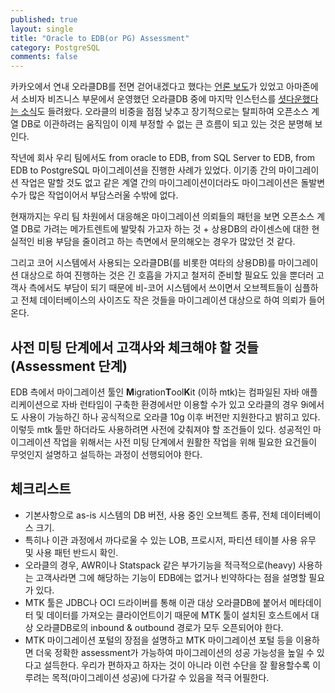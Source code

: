 ```yaml
---
published: true
layout: single
title: "Oracle to EDB(or PG) Assessment"
category: PostgreSQL
comments: false
---
```


카카오에서 연내 오라클DB를 전면 걷어내겠다고 했다는 [언론 보도](https://www.etnews.com/20200130000324?mc=em_003_00001)가 있었고 아마존에서 소비자 비즈니스 부문에서 운영했던 오라클DB 중에 마지막 인스턴스를 [셧다운했다는 소식](https://www.businessinsider.com/amazon-consumer-business-last-oracle-database-aws-2019-10)도 들려왔다. 오라클의 비중을 점점 낮추고 장기적으로는 탈피하여 오픈소스 계열 DB로 이관하려는 움직임이 이제 부정할 수 없는 큰 흐름이 되고 있는 것은 분명해 보인다.     

작년에 회사 우리 팀에서도 from oracle to EDB, from SQL Server to EDB, from EDB to PostgreSQL 마이그레이션을 진행한 사례가 있었다. 이기종 간의 마이그레이션 작업은 말할 것도 없고 같은 계열 간의 마이그레이션이더라도 마이그레이션은 돌발변수가 많은 작업이어서 부담스러울 수밖에 없다.     

현재까지는 우리 팀 차원에서 대응해온 마이그레이션 의뢰들의 패턴을 보면 오픈소스 계열 DB로 가려는 메가트렌트에 발맞춰 가고자 하는 것 + 상용DB의 라이센스에 대한 현실적인 비용 부담을 줄이려고 하는 측면에서 문의해오는 경우가 많았던 것 같다.

그리고 코어 시스템에서 사용되는 오라클DB(를 비롯한 여타의 상용DB)를 마이그레이션 대상으로 하여 진행하는 것은 긴 호흡을 가지고 철저히 준비할 필요도 있을 뿐더러 고객사 측에서도 부담이 되기 때문에 비-코어 시스템에서 쓰이면서 오브젝트들이 심플하고 전체 데이터베이스의 사이즈도 작은 것들을 마이그레이션 대상으로 하여 의뢰가 들어온다.  

## 사전 미팅 단계에서 고객사와 체크해야 할 것들 (Assessment 단계)

EDB 측에서 마이그레이션 툴인 **M**igration**T**ool**K**it (이하 mtk)는 컴파일된 자바 애플리케이션으로 자바 런타임이 구축한 환경에서만 이용할 수가 있고 오라클의 경우 9i에서도 사용이 가능하긴 하나 공식적으로 오라클 10g 이후 버전만 지원한다고 밝히고 있다. 이렇듯 mtk 툴만 하더라도 사용하려면 사전에 갖춰져야 할 조건들이 있다. 성공적인 마이그레이션 작업을 위해서는 사전 미팅 단계에서 원활한 작업을 위해 필요한 요건들이 무엇인지 설명하고 설득하는 과정이 선행되어야 한다.            

## 체크리스트 
* 기본사항으로 as-is 시스템의 DB 버전, 사용 중인 오브젝트 종류, 전체 데이터베이스 크기.  
* 특히나 이관 과정에서 까다로울 수 있는 LOB, 프로시저, 파티션 테이블 사용 유무 및 사용 패턴 반드시 확인.
* 오라클의 경우, AWR이나 Statspack 같은 부가기능을 적극적으로(heavy) 사용하는 고객사라면 그에 해당하는 기능이 EDB에는 없거나 빈약하다는 점을 설명할 필요가 있다.  
* MTK 툴은 JDBC나 OCI 드라이버를 통해 이관 대상 오라클DB에 붙어서 메타데이터 및 데이터를 가져오는 클라이언트이기 때문에 MTK 툴이 설치된 호스트에서 대상 오라클DB로의 inbound & outbound 경로가 모두 오픈되어야 한다.
* MTK 마이그레이션 포털의 장점을 설명하고 MTK 마이그레이션 포털 등을 이용하면 더욱 정확한 assessment가 가능하여 마이그레이션의 성공 가능성을 높일 수 있다고 설득한다. 우리가 편하자고 하자는 것이 아니라 이런 수단을 잘 활용할수록 이루려는 목적(마이그레이션 성공)에 다가갈 수 있음을 적극 어필한다.     
